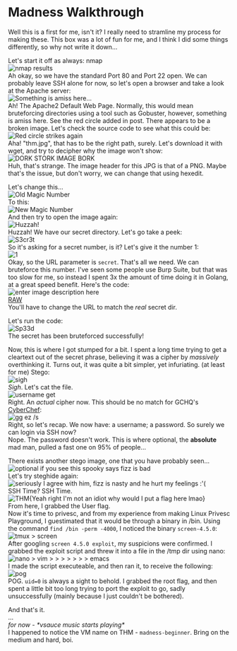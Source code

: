 # Madness Walkthrough

Well this is a first for me, isn't it? I really need to stramline my process for making these. This box was a lot of fun for me, and I think I did some things differently, so why not write it down...

Let's start it off as always: nmap  
![nmap results](https://i.imgur.com/HxS08Xi.png)  
Ah okay, so we have the standard Port 80 and Port 22 open. We can probably leave SSH alone for now, so let's open a browser and take a look at the Apache server:  
![Something is amiss here...](https://i.imgur.com/tproOYH.png)  
Ah! The Apache2 Default Web Page. Normally, this would mean bruteforcing directories using a tool such as Gobuster, however, something is amiss here. See the red circle added in post. There appears to be a broken image. Let's check the source code to see what this could be:  
![Red circle strikes again](https://i.imgur.com/iuBz8Pm.png)  
Aha! "thm.jpg", that has to be the right path, surely. Let's download it with wget, and try to decipher why the image won't show:  
![DORK STORK IMAGE BORK](https://i.imgur.com/Y3NjsDK.png)  
Huh, that's strange. The image header for this JPG is that of a PNG. Maybe that's the issue, but don't worry, we can change that using hexedit.  

Let's change this...  
![Old Magic Number](https://i.imgur.com/l6F24Zj.png)  
To this:  
![New Magic Number](https://i.imgur.com/Smpqfrr.png)  
And then try to open the image again:  
![Huzzah!](https://i.imgur.com/U9ijn8a.png)  
Huzzah! We have our secret directory. Let's go take a peek:  
![S3cr3t](https://i.imgur.com/fuGGehn.png)  
So it's asking for a secret number, is it? Let's give it the number 1:  
![1](https://i.imgur.com/nfKFT0i.png)  
Okay, so the URL parameter is `secret`. That's all we need. We can bruteforce this number. I've seen some people use Burp Suite, but that was too slow for me, so instead I spent 3x the amount of time doing it in Golang, at a great speed benefit. Here's the code:  
![enter image description here](https://i.imgur.com/HlsnRbT.png)  
[RAW](https://pastebin.com/raw/tb7KskuH)  
You'll have to change the URL to match the *real* secret dir.  

Let's run the code:  
![Sp33d](https://i.imgur.com/lJoXUwh.png)  
The secret has been bruteforced successfully!  

Now, this is where I got stumped for a bit. I spent a long time trying to get a cleartext out of the secret phrase, believing it was a cipher by *massively* overthinking it. Turns out, it was quite a bit simpler, yet infuriating. (at least for me) Stego:  
![sigh](https://i.imgur.com/VzDAdTn.png)  
*Sigh*. Let's cat the file.  
![username get](https://i.imgur.com/tgp0Ydj.png)  
Right. An *actual* cipher now. This should be no match for GCHQ's [CyberChef](https://gchq.github.io/CyberChef/):  
![gg ez /s](https://i.imgur.com/8M6ZoZN.png)  
Right, so let's recap. We now have: a username; a password. So surely we can login via SSH now?  
Nope. The password doesn't work. This is where optional, the **absolute** mad man, pulled a fast one on 95% of people...  

There exists another stego image, one that you have probably seen...  
![optional if you see this spooky says fizz is bad](https://i.imgur.com/yyDd0oD.png)  
Let's try steghide again:  
![seriously I agree with him, fizz is *nasty* and he hurt my feelings :'(](https://i.imgur.com/bDESjjl.png)  
SSH Time? SSH Time.  
![THM{Yeah right I'm not an idiot why would I put a flag here lmao}](https://i.imgur.com/brW3xqk.png)  
From here, I grabbed the User flag.  
Now it's time to privesc, and from my experience from making Linux Privesc Playground, I guestimated that it would be through a binary in /bin. Using the command `find /bin -perm -4000`, I noticed the binary `screen-4.5.0`:  
![tmux > screen](https://i.imgur.com/iNe9dQK.png)  
After googling `screen 4.5.0 exploit`, my suspicions were confirmed. I grabbed the exploit script and threw it into a file in the /tmp dir using nano:  
![nano > vim > > > > > > > emacs](https://i.imgur.com/IpLzShn.png)  
I made the script executeable, and then ran it, to receive the following:  
![pog](https://i.imgur.com/9HnR8tr.png)  
POG. `uid=0` is always a sight to behold. I grabbed the root flag, and then spent a little bit too long trying to port the exploit to go, sadly unsuccessfully (mainly because I just couldn't be bothered).  

And that's it.  
...  
*for now - \*vsauce music starts playing\**  
I happened to notice the VM name on THM - `madness-beginner`. Bring on the medium and hard, boi.  
